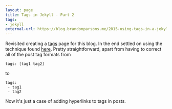 ```yaml
---
layout: page
title: Tags in Jekyll - Part 2
tags:
- jekyll
external-url: https://blog.brandonparsons.me/2015-using-tags-in-a-jekyll-blog-on-github-pages/
---
```

Revisited creating a [tags](http://idiotandrobot.com/blog/tags/) page for this blog. 
In the end settled on using the technique found [here](https://blog.brandonparsons.me/2015-using-tags-in-a-jekyll-blog-on-github-pages/).
Pretty straightforward, apart from having to correct all of the post tag formats from
```
tags: [tag1 tag2]
```
to 
``` 
tags:
 - tag1
 - tag2
```

Now it's just a case of adding hyperlinks to tags in posts.
